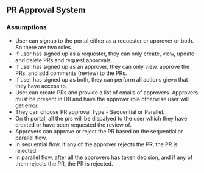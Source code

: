 ## PR Approval System
### Assumptions
- User can signup to the portal either as a requester or approver or both. So there are two roles.
- If user has signed up as a requester, they can only create, view, update and delete PRs and request approvals.
- If user has signed up as an approver, they can only view, approve the PRs, and add comments (review) to the PRs.
- If user has signed up as both, they can perform all actions gievn that they have access to.
- User can create PRs and provide a list of emails of approvers. Approvers must be present in DB and have the approver role otherwise user will get error.
- They can choose PR approval Type - Sequential or Parallel.
- On th portal, all the prs will be dispalyed to the user which they have created or have been requested the review of.
- Approvers can approve or reject the PR based on the sequential or parallel flow.
- In sequential flow, if any of the approver rejects the PR, the PR is rejected.
- In parallel flow, after all the approvers has taken decision, and if any of them rejects the PR, the PR is rejected.
